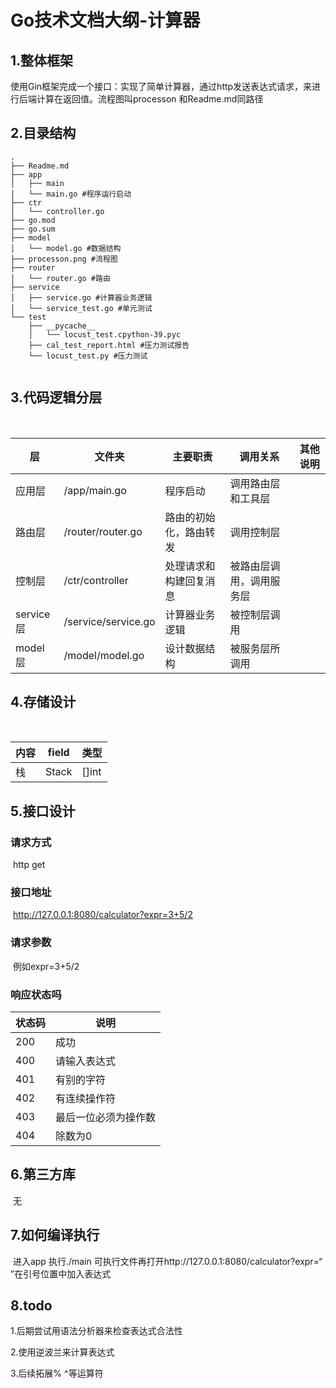 # Go技术文档大纲-计算器

## 1.整体框架

​	使用Gin框架完成一个接口：实现了简单计算器，通过http发送表达式请求，来进行后端计算在返回值。流程图叫processon 和Readme.md同路径

## 2.目录结构

```
.
├── Readme.md
├── app
│   ├── main
│   └── main.go #程序运行启动
├── ctr
│   └── controller.go 
├── go.mod
├── go.sum
├── model
│   └── model.go #数据结构
├── processon.png #流程图
├── router
│   └── router.go #路由
├── service
│   ├── service.go #计算器业务逻辑
│   └── service_test.go #单元测试
└── test
    ├── __pycache__
    │   └── locust_test.cpython-39.pyc
    ├── cal_test_report.html #压力测试报告
    └── locust_test.py #压力测试


```



## 3.代码逻辑分层

​	

| 层        | 文件夹              | 主要职责               | 调用关系                 | 其他说明 |
| --------- | ------------------- | ---------------------- | ------------------------ | -------- |
| 应用层    | /app/main.go        | 程序启动               | 调用路由层和工具层       |          |
| 路由层    | /router/router.go   | 路由的初始化，路由转发 | 调用控制层               |          |
| 控制层    | /ctr/controller     | 处理请求和构建回复消息 | 被路由层调用，调用服务层 |          |
| service层 | /service/service.go | 计算器业务逻辑         | 被控制层调用             |          |
| model层   | /model/model.go     | 设计数据结构           | 被服务层所调用           |          |



## 4.存储设计

​	

| 内容 | field | 类型  |
| ---- | ----- | ----- |
| 栈   | Stack | []int |



## 5.接口设计

### 	请求方式

​		http get

### 	接口地址

​		http://127.0.0.1:8080/calculator?expr=3+5/2

### 	请求参数

​		例如expr=3+5/2

### 	响应状态吗	

| 状态码 | 说明                 |
| ------ | -------------------- |
| 200    | 成功                 |
| 400    | 请输入表达式         |
| 401    | 有别的字符           |
| 402    | 有连续操作符         |
| 403    | 最后一位必须为操作数 |
| 404    | 除数为0              |

### 	

## 6.第三方库

​	无

## 7.如何编译执行

​	进入app 执行./main 可执行文件再打开http://127.0.0.1:8080/calculator?expr=“  ”在引号位置中加入表达式

## 8.todo

1.后期尝试用语法分析器来检查表达式合法性

2.使用逆波兰来计算表达式

3.后续拓展% ^等运算符